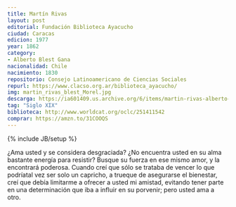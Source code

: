 ```yaml
---
title: Martín Rivas
layout: post
editorial: Fundación Biblioteca Ayacucho
ciudad: Caracas
edicion: 1977
year: 1862
category: 
- Alberto Blest Gana
nacionalidad: Chile
nacimiento: 1830
repositorio: Consejo Latinoamericano de Ciencias Sociales
repurl: https://www.clacso.org.ar/biblioteca_ayacucho/
img: martin_rivas_blest_Morel.jpg
descarga: https://ia601409.us.archive.org/6/items/martin-rivas-alberto-blest-gana/Mart%C3%ADn%20Rivas%20-%20Alberto%20Blest%20Gana.pdf
tag: "Siglo XIX"
biblioteca: http://www.worldcat.org/oclc/251411542
comprar: https://amzn.to/31COOQS
---
```

{% include JB/setup %}

¿Ama usted y se considera desgraciada? ¿No encuentra usted en su alma bastante energía para resistir? Busque su fuerza en ese mismo amor, y la encontrará poderosa. Cuando creí que sólo se trataba de vencer lo que podríatal vez ser solo un capricho, a trueque de asegurarse el bienestar, creí que debía limitarme a ofrecer a usted mi amistad, evitando tener parte en una determinación que iba a influir en su porvenir; pero usted ama a otro. 
